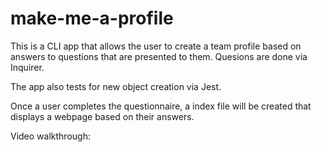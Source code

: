 # make-me-a-profile

This is a CLI app that allows the user to create a team profile based on answers to questions that are presented to them.  Quesions are done via Inquirer. 

The app also tests for new object creation via Jest.

Once a user completes the questionnaire, a index file will be created that displays a webpage based on their answers.

Video walkthrough:

